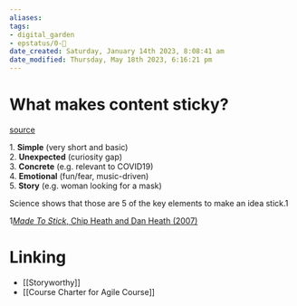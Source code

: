 ```yaml
---
aliases: 
tags: 
- digital_garden
- epstatus/0-🌰
date_created: Saturday, January 14th 2023, 8:08:41 am
date_modified: Thursday, May 18th 2023, 6:16:21 pm
---
```

# What makes content sticky?
[source](https://growth.design/case-studies/tiktok-feed-psychology)

1. **Simple** (very short and basic)  
2. **Unexpected** (curiosity gap)  
3. **Concrete** (e.g. relevant to COVID19)  
4. **Emotional** (fun/fear, music-driven)  
5. **Story** (e.g. woman looking for a mask)

Science shows that those are 5 of the key elements to make an idea stick.1

1[_Made To Stick_, Chip Heath and Dan Heath (2007)](https://www.goodreads.com/book/show/69242.Made_to_Stick)

# Linking
+ [[Storyworthy]]
+ [[Course Charter for Agile Course]]